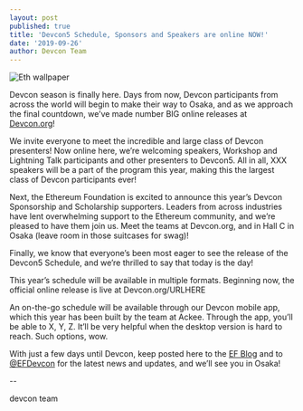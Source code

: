 ```yaml
---
layout: post
published: true
title: 'Devcon5 Schedule, Sponsors and Speakers are online NOW!'
date: '2019-09-26'
author: Devcon Team
---
```


![Eth wallpaper](https://github.com/ethereum/blog/blob/gh-pages/img/2019/09/01-Asanoha-1440p.jpg)

Devcon season is finally here. Days from now, Devcon participants from across the world will begin to make their way to Osaka, and as we approach the final countdown, we’ve made number BIG online releases at [Devcon.org](https://Devcon.org)! 

We invite everyone to meet the incredible and large class of Devcon presenters! Now online here, we’re welcoming speakers, Workshop and Lightning Talk participants and other presenters to Devcon5. All in all, XXX speakers will be a part of the program this year, making this the largest class of Devcon participants ever!

Next, the Ethereum Foundation is excited to announce this year’s Devcon Sponsorship and Scholarship supporters. Leaders from across industries have lent overwhelming support to the Ethereum community, and we’re pleased to have them join us. Meet the teams at Devcon.org, and in Hall C in Osaka (leave room in those suitcases for swag)! 

Finally, we know that everyone’s been most eager to see the release of the Devcon5 Schedule, and we’re thrilled to say that today is the day!

This year’s schedule will be available in multiple formats. Beginning now, the official online release is live at Devcon.org/URLHERE 

An on-the-go schedule will be available through our Devcon mobile app, which this year has been built by the team at Ackee. Through the app, you’ll be able to X, Y, Z. It’ll be very helpful when the desktop version is hard to reach. Such options, wow.  

With just a few days until Devcon, keep posted here to the [EF Blog](https://blog.ethereum.org/) and to [@EFDevcon](https://twitter.com/EFDevcon) for the latest news and updates, and we’ll see you in Osaka!

--

devcon team
